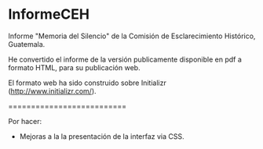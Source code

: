 InformeCEH
==========

Informe "Memoria del Silencio" de la Comisión de Esclarecimiento Histórico, Guatemala.

He convertido el informe de la versión publicamente disponible en pdf a formato HTML, para su publicación web.

El formato web ha sido construido sobre Initializr (http://www.initializr.com/).

==========================

Por hacer:

- Mejoras a la la presentación de la interfaz via CSS.

